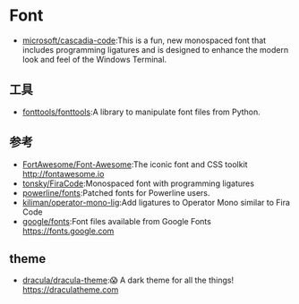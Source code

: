 # Font

* [microsoft/cascadia-code](https://github.com/microsoft/cascadia-code):This is a fun, new monospaced font that includes programming ligatures and is designed to enhance the modern look and feel of the Windows Terminal.

## 工具

* [fonttools/fonttools](https://github.com/fonttools/fonttools):A library to manipulate font files from Python.

## 参考

* [FortAwesome/Font-Awesome](https://github.com/FortAwesome/Font-Awesome):The iconic font and CSS toolkit http://fontawesome.io
* [tonsky/FiraCode](https://github.com/tonsky/FiraCode):Monospaced font with programming ligatures
* [powerline/fonts](https://github.com/powerline/fonts):Patched fonts for Powerline users.
* [kiliman/operator-mono-lig](https://github.com/kiliman/operator-mono-lig):Add ligatures to Operator Mono similar to Fira Code
* [google/fonts](https://github.com/google/fonts):Font files available from Google Fonts https://fonts.google.com

## theme

* [dracula/dracula-theme](https://github.com/dracula/dracula-theme):😱 A dark theme for all the things! https://draculatheme.com
